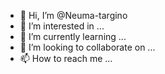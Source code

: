 - 👋 Hi, I’m @Neuma-targino
- 👀 I’m interested in ...
- 🌱 I’m currently learning ...
- 💞️ I’m looking to collaborate on ...
- 📫 How to reach me ...

<!---
Neuma-targino/Neuma-targino is a ✨ special ✨ repository because its `README.md` (this file) appears on your GitHub profile.
You can click the Preview link to take a look at your changes.
--->
